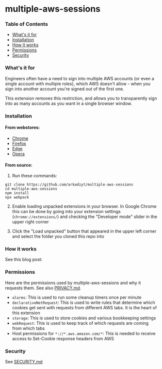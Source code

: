 # multiple-aws-sessions

### Table of Contents

- [What's it for](https://github.com/arkadiyt/multiple-aws-sessions?tab=readme-ov-file#whats-it-for)
- [Installation](https://github.com/arkadiyt/multiple-aws-sessions?tab=readme-ov-file#installation)
- [How it works](https://github.com/arkadiyt/multiple-aws-sessions?tab=readme-ov-file#how-it-works)
- [Permissions](https://github.com/arkadiyt/multiple-aws-sessions?tab=readme-ov-file#permissions)
- [Security](https://github.com/arkadiyt/multiple-aws-sessions?tab=readme-ov-file#security)

### What's it for

Engineers often have a need to sign into multiple AWS accounts (or even a single account with multiple roles), which AWS doesn't allow - when you sign into another account you're signed out of the first one.

This extension removes this restriction, and allows you to transparently sign into as many accounts as you want in a single browser window.

### Installation

#### From webstores:

- [Chrome](https://chromewebstore.google.com/detail/multiple-aws-sessions/ehffbdpahpebdgpmnecccpfmbokeohop)
- [Firefox]()
- [Edge]()
- [Opera]()

#### From source:

1. Run these commands:

```
git clone https://github.com/arkadiyt/multiple-aws-sessions
cd multiple-aws-sessions
npm install
npx webpack
```

2. Enable loading unpacked extensions in your browser. In Google Chrome this can be done by going into your extension settings (`chrome://extensions/`) and checking the "Developer mode" slider in the upper right corner

3. Click the "Load unpacked" button that appeared in the upper left corner and select the folder you cloned this repo into

### How it works

See this blog post:

### Permissions

Here are the permissions used by multiple-aws-sessions and why it requests them. See also [PRIVACY.md](https://github.com/arkadiyt/multiple-aws-sessions/blob/main/PRIVACY.md).

- `alarms`: This is used to run some cleanup timers once per minute
- `declarativeNetRequest`: This is used to write rules that determine which cookies get sent with requests from different AWS tabs. It is the heart of this extension
- `storage`: This is used to store cookies and various bookkeeping settings
- `webRequest`: This is used to keep track of which requests are coming from which tabs
- Host permissions for `*://*.aws.amazon.com/*`: This is needed to receive access to Set-Cookie response headers from AWS

### Security

See [SECURITY.md](https://github.com/arkadiyt/multiple-aws-sessions/blob/main/SECURITY.md)

